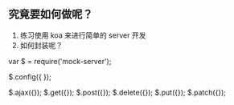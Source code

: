 究竟要如何做呢？
---

1. 练习使用 koa 来进行简单的 server 开发
2. 如何封装呢？


var $ = require('mock-server');

$.config({
});

$.ajax({});
$.get({});
$.post({});
$.delete({});
$.put({});
$.patch({});
